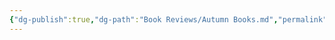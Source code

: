 ```yaml
---
{"dg-publish":true,"dg-path":"Book Reviews/Autumn Books.md","permalink":"/book-reviews/autumn-books/"}
---
```


